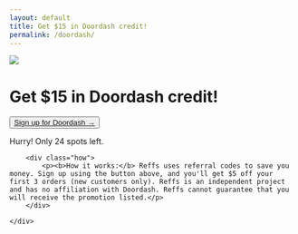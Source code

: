 ```yaml
---
layout: default
title: Get $15 in Doordash credit!
permalink: /doordash/
---
```


<div class="row">
	<div class="col-xs-1 col-sm-1 col-md-4 col-lg-4"></div>
	<div class="col-xs-10 col-sm-10 col-md-4 col-lg-4">
		<div class="hero">
			<img class="logo_sq" src="{{ "/assets/logo_doordash.jpg" | relative_url }}">
			<h1>Get $15 in Doordash credit!</h1>
			<button class="cta"><a href="https://drd.sh/XnBNGD/" target="_blank" rel="noopener">Sign up for Doordash →</a></button>
			<p class="hurry">Hurry! Only 24 spots left.</p>
		</div>

		<div class="how">
			<p><b>How it works:</b> Reffs uses referral codes to save you money. Sign up using the button above, and you'll get $5 off your first 3 orders (new customers only). Reffs is an independent project and has no affiliation with Doordash. Reffs cannot guarantee that you will receive the promotion listed.</p>
		</div>

	</div>
</div>





